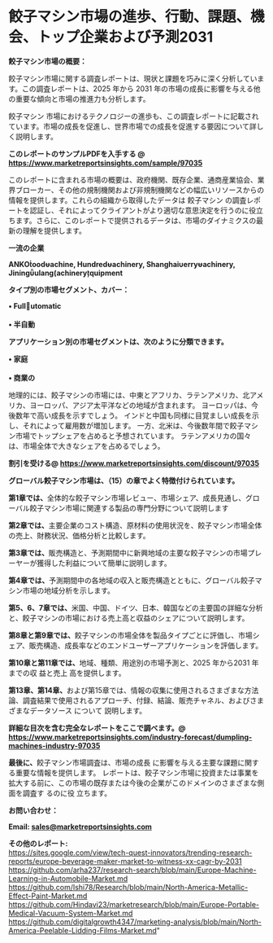 # 餃子マシン市場の進歩、行動、課題、機会、トップ企業および予測2031

<strong><b>餃子マシン市場の概要：</b></strong>

餃子マシン市場に関する調査レポートは、現状と課題を巧みに深く分析しています。この調査レポートは、2025 年から 2031 年の市場の成長に影響を与える他の重要な傾向と市場の推進力も分析します。

餃子マシン 市場におけるテクノロジーの進歩も、この調査レポートに記載されています。市場の成長を促進し、世界市場での成長を促進する要因について詳しく説明します。

<strong>このレポートのサンプルPDFを入手する @ <a href=https://www.marketreportsinsights.com/sample/97035>https://www.marketreportsinsights.com/sample/97035</a></strong>

このレポートに含まれる市場の概要は、政府機関、既存企業、通商産業協会、業界ブローカー、その他の規制機関および非規制機関などの幅広いリソースからの情報を提供します。これらの組織から取得したデータは 餃子マシン の調査レポートを認証し、それによってクライアントがより適切な意思決定を行うのに役立ちます。さらに、このレポートで提供されるデータは、市場のダイナミクスの最新の理解を提供します。

<strong>一流の企業</strong>

<strong><b>ANKOoodachine, Hundredachinery, Shanghaierryachinery, Jiningulangachineryquipment</b></strong>

<strong><b>タイプ別の市場セグメント、カバー：</b></strong>

<strong>• Fullutomatic<br><br>• 半自動</strong>

<strong><b>アプリケーション別の市場セグメントは、次のように分類できます。</b></strong>

<strong>• 家庭<br><br>• 商業の</strong>

 地理的には、餃子マシンの市場には、中東とアフリカ、ラテンアメリカ、北アメリカ、ヨーロッパ、アジア太平洋などの地域が含まれます。 ヨーロッパは、今後数年で高い成長を示すでしょう。 インドと中国も同様に目覚ましい成長を示し、それによって雇用数が増加します。 一方、北米は、今後数年間で餃子マシン市場でトップシェアを占めると予想されています。 ラテンアメリカの国々は、市場全体で大きなシェアを占めるでしょう。

<strong>割引を受ける@ <a href=https://www.marketreportsinsights.com/discount/97035>https://www.marketreportsinsights.com/discount/97035</a></strong>

<strong><b>グローバル餃子マシン市場は、（15）の章でよく特徴付けられています。</b></strong>

<strong><b>第</b></strong><strong><b>1章では、</b></strong>全体的な餃子マシン市場レビュー、市場シェア、成長見通し、グローバル餃子マシン市場に関連する製品の専門分野について説明します

<strong><b>第2章では、</b></strong>主要企業のコスト構造、原材料の使用状況を、餃子マシン市場全体の売上、財務状況、価格分析と比較します。

<strong><b>第3章では、</b></strong>販売構造と、予測期間中に新興地域の主要な餃子マシンの市場プレーヤーが獲得した利益について簡単に説明します。

<strong><b>第4章では、</b></strong>予測期間中の各地域の収入と販売構造とともに、グローバル餃子マシン市場の地域分析を示します。

<strong><b>第5、6、7章では、</b></strong>米国、中国、ドイツ、日本、韓国などの主要国の詳細な分析と、餃子マシンの市場における売上高と収益のシェアについて説明します。

<strong><b>第8章と第9章では、</b></strong>餃子マシンの市場全体を製品タイプごとに評価し、市場シェア、販売構造、成長率などのエンドユーザーアプリケーションを評価します。

<strong><b>第10章と第11章では、</b></strong>地域、種類、用途別の市場予測と、2025 年から2031 年までの収 益と売上 高を提供します。

<strong><b>第13章、第14章、</b></strong>および第15章では、情報の収集に使用されるさまざまな方法論、調査結果で使用されるアプローチ、付録、結論、販売チャネル、およびさまざまなデータソース について 説明します。

<strong>詳細な目次を含む完全なレポートをここで調べます。@ <a href=https://www.marketreportsinsights.com/industry-forecast/dumpling-machines-industry-97035>https://www.marketreportsinsights.com/industry-forecast/dumpling-machines-industry-97035</a></strong>

<strong><b>最後に、</b></strong>餃子マシン市場調査は、市場の成長 に影響を</a>与える主要な課題に関する重要な情報を提供します。 レポートは、餃子マシン市場に投資または事業を拡大する前に、この市場の既存または今後の企業がこのドメインのさまざまな側面を調査す るのに役 立ちます。

<strong><b>お問い合わせ：</b></strong>

<strong>Email: </strong><a href=mailto:sales@marketreportsinsights.com><strong>sales@marketreportsinsights.com</strong></a>

<strong>その他のレポート:</strong>
<br>
<a href=https://sites.google.com/view/tech-quest-innovators/trending-research-reports/europe-beverage-maker-market-to-witness-xx-cagr-by-2031>https://sites.google.com/view/tech-quest-innovators/trending-research-reports/europe-beverage-maker-market-to-witness-xx-cagr-by-2031</a>
<br>
<a href=https://github.com/arha237/research-search/blob/main/Europe-Machine-Learning-in-Automobile-Market.md>https://github.com/arha237/research-search/blob/main/Europe-Machine-Learning-in-Automobile-Market.md</a>
<br>
<a href=https://github.com/Ishi78/Research/blob/main/North-America-Metallic-Effect-Paint-Market.md>https://github.com/Ishi78/Research/blob/main/North-America-Metallic-Effect-Paint-Market.md</a>
<br>
<a href=https://github.com/Hindavi23/marketresearch/blob/main/Europe-Portable-Medical-Vacuum-System-Market.md>https://github.com/Hindavi23/marketresearch/blob/main/Europe-Portable-Medical-Vacuum-System-Market.md</a>
<br>
<a href=https://github.com/digitalgrowth4347/marketing-analysis/blob/main/North-America-Peelable-Lidding-Films-Market.md>https://github.com/digitalgrowth4347/marketing-analysis/blob/main/North-America-Peelable-Lidding-Films-Market.md</a>"

